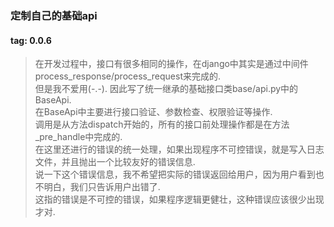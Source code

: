 ### 定制自己的基础api
#### tag: 0.0.6
> 在开发过程中，接口有很多相同的操作，在django中其实是通过中间件process_response/process_request来完成的.   
> 但是我不爱用(-.-). 因此写了统一继承的基础接口类base/api.py中的BaseApi.  
> 在BaseApi中主要进行接口验证、参数检查、权限验证等操作.  
> 调用是从方法dispatch开始的，所有的接口前处理操作都是在方法_pre_handle中完成的.  
> 在这里还进行的错误的统一处理，如果出现程序不可控错误，就是写入日志文件，并且抛出一个比较友好的错误信息.  
> 说一下这个错误信息，我不希望把实际的错误返回给用户，因为用户看到也不明白，我们只告诉用户出错了.  
> 这指的错误是不可控的错误，如果程序逻辑更健壮，这种错误应该很少出现才对.  
